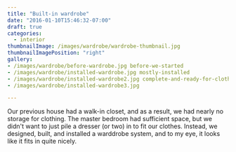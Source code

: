 ```yaml
---
title: "Built-in wardrobe"
date: "2016-01-10T15:46:32-07:00"
draft: true
categories:
  - interior
thumbnailImage: /images/wardrobe/wardrobe-thumbnail.jpg
thumbnailImagePosition: "right"
gallery:
- /images/wardrobe/before-wardrobe.jpg before-we-started
- /images/wardrobe/installed-wardrobe.jpg mostly-installed
- /images/wardrobe/installed-wardrobe2.jpg complete-and-ready-for-clothes
- /images/wardrobe/installed-wardrobe3.jpg

---
```


Our previous house had a walk-in closet, and as a result, we had nearly no storage for clothing.  The master bedroom had sufficient space, but we didn't want to just pile a dresser (or two) in to fit our clothes.  Instead, we designed, built, and installed a warddrobe system, and to my eye, it looks like it fits in quite nicely.
